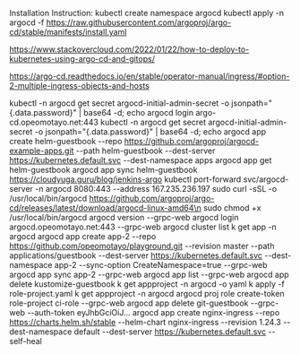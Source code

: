 Installation Instruction:
kubectl create namespace argocd
kubectl apply -n argocd -f https://raw.githubusercontent.com/argoproj/argo-cd/stable/manifests/install.yaml


https://www.stackovercloud.com/2022/01/22/how-to-deploy-to-kubernetes-using-argo-cd-and-gitops/

https://argo-cd.readthedocs.io/en/stable/operator-manual/ingress/#option-2-multiple-ingress-objects-and-hosts

kubectl -n argocd get secret argocd-initial-admin-secret -o jsonpath="{.data.password}" | base64 -d; echo
argocd login argo-cd.opeomotayo.net:443
kubectl -n argocd get secret argocd-initial-admin-secret -o jsonpath="{.data.password}" | base64 -d; echo
argocd app create helm-guestbook --repo https://github.com/argoproj/argocd-example-apps.git --path helm-guestbook --dest-server https://kubernetes.default.svc --dest-namespace apps
argocd app get helm-guestbook
argocd app sync helm-guestbook
https://cloudyuga.guru/blog/jenkins-argo
kubectl port-forward svc/argocd-server -n argocd 8080:443 --address 167.235.236.197
sudo curl -sSL -o /usr/local/bin/argocd https://github.com/argoproj/argo-cd/releases/latest/download/argocd-linux-amd64\n
sudo chmod +x /usr/local/bin/argocd
argocd version --grpc-web
argocd login argocd.opeomotayo.net:443 --grpc-web
argocd cluster list
k get app -n argocd
argocd app create app-2 --repo https://github.com/opeomotayo/playground.git --revision master --path applications/guestbook --dest-server https://kubernetes.default.svc --dest-namespace app-2 --sync-option CreateNamespace=true --grpc-web
argocd app sync app-2 --grpc-web
argocd app list --grpc-web
argocd app delete kustomize-guestbook
k get appproject -n argocd -o yaml
k apply -f role-project.yaml
k get appproject -n argocd
argocd proj role create-token role-project ci-role --grpc-web
argocd app delete git-guestbook --grpc-web --auth-token eyJhbGciOiJ...
argocd app create nginx-ingress --repo https://charts.helm.sh/stable --helm-chart nginx-ingress --revision 1.24.3 --dest-namespace default --dest-server https://kubernetes.default.svc --self-heal
